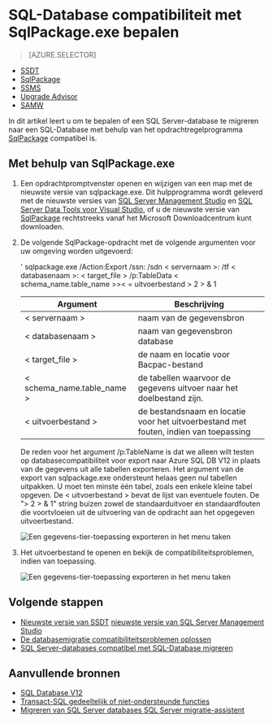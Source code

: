 <properties
   pageTitle="Bepalen van de SQL-Database compatibiliteit met SqlPackage.exe | Microsoft Azure"
   description="Microsoft Azure SQL-Database, databasemigratie, compatibiliteit met SQL-Database SqlPackage"
   services="sql-database"
   documentationCenter=""
   authors="CarlRabeler"
   manager="jhubbard"
   editor=""/>

<tags
   ms.service="sql-database"
   ms.devlang="NA"
   ms.topic="article"
   ms.tgt_pltfrm="NA"
   ms.workload="sqldb-migrate"
   ms.date="08/24/2016"
   ms.author="carlrab"/>

# <a name="determine-sql-database-compatibility-using-sqlpackageexe"></a>SQL-Database compatibiliteit met SqlPackage.exe bepalen

> [AZURE.SELECTOR]
- [SSDT](sql-database-cloud-migrate-fix-compatibility-issues-ssdt.md)
- [SqlPackage](sql-database-cloud-migrate-determine-compatibility-sqlpackage.md)
- [SSMS](sql-database-cloud-migrate-determine-compatibility-ssms.md)
- [Upgrade Advisor](http://www.microsoft.com/download/details.aspx?id=48119)
- [SAMW](sql-database-cloud-migrate-fix-compatibility-issues.md)

In dit artikel leert u om te bepalen of een SQL Server-database te migreren naar een SQL-Database met behulp van het opdrachtregelprogramma [SqlPackage](https://msdn.microsoft.com/library/hh550080.aspx) compatibel is.

## <a name="using-sqlpackageexe"></a>Met behulp van SqlPackage.exe

1. Een opdrachtpromptvenster openen en wijzigen van een map met de nieuwste versie van sqlpackage.exe. Dit hulpprogramma wordt geleverd met de nieuwste versies van [SQL Server Management Studio](https://msdn.microsoft.com/library/mt238290.aspx) en [SQL Server Data Tools voor Visual Studio](https://msdn.microsoft.com/library/mt204009.aspx), of u de nieuwste versie van [SqlPackage](https://www.microsoft.com/en-us/download/details.aspx?id=53876) rechtstreeks vanaf het Microsoft Downloadcentrum kunt downloaden.
2. De volgende SqlPackage-opdracht met de volgende argumenten voor uw omgeving worden uitgevoerd:

    ' sqlpackage.exe /Action:Export /ssn: /sdn < servernaam >: /tf < databasenaam >: < target_file > /p:TableData < schema_name.table_name >>< = uitvoerbestand > 2 > & 1

  	| Argument  | Beschrijving  |
  	|---|---|
  	| < servernaam >  | naam van de gegevensbron  |
  	| < databasenaam >  | naam van gegevensbron database  |
  	| < target_file >  | de naam en locatie voor Bacpac-bestand  |
  	| < schema_name.table_name >  | de tabellen waarvoor de gegevens uitvoer naar het doelbestand zijn.  |
  	| < uitvoerbestand >  | de bestandsnaam en locatie voor het uitvoerbestand met fouten, indien van toepassing  |

    De reden voor het argument /p:TableName is dat we alleen wilt testen op databasecompatibiliteit voor export naar Azure SQL DB V12 in plaats van de gegevens uit alle tabellen exporteren. Het argument van de export van sqlpackage.exe ondersteunt helaas geen nul tabellen uitpakken. U moet ten minste één tabel, zoals een enkele kleine tabel opgeven. De < uitvoerbestand > bevat de lijst van eventuele fouten. De "> 2 > & 1" string buizen zowel de standaarduitvoer en standaardfouten die voortvloeien uit de uitvoering van de opdracht aan het opgegeven uitvoerbestand.

    ![Een gegevens-tier-toepassing exporteren in het menu taken](./media/sql-database-cloud-migrate/TestForCompatibilityUsingSQLPackage01.png)

3. Het uitvoerbestand te openen en bekijk de compatibiliteitsproblemen, indien van toepassing. 

    ![Een gegevens-tier-toepassing exporteren in het menu taken](./media/sql-database-cloud-migrate/TestForCompatibilityUsingSQLPackage02.png)

## <a name="next-steps"></a>Volgende stappen

- [Nieuwste versie van SSDT](https://msdn.microsoft.com/library/mt204009.aspx)
[nieuwste versie van SQL Server Management Studio](https://msdn.microsoft.com/library/mt238290.aspx)
- [De databasemigratie compatibiliteitsproblemen oplossen](sql-database-cloud-migrate.md#fix-database-migration-compatibility-issues)
- [SQL Server-databases compatibel met SQL-Database migreren](sql-database-cloud-migrate.md#migrate-a-compatible-sql-server-database-to-sql-database)

## <a name="additional-resources"></a>Aanvullende bronnen

- [SQL Database V12](sql-database-v12-whats-new.md)
- [Transact-SQL gedeeltelijk of niet-ondersteunde functies](sql-database-transact-sql-information.md)
- [Migreren van SQL Server databases SQL Server migratie-assistent](http://blogs.msdn.com/b/ssma/)
